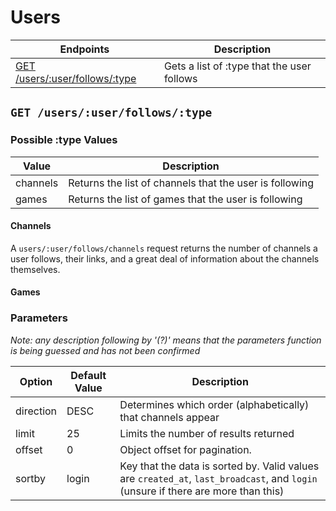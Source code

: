 # Users
| Endpoints | Description |
|-----------|-------------|
|[GET /users/:user/follows/:type](users.md#get-usersuserfollowstype)	|Gets a list of :type that the user follows|

## `GET /users/:user/follows/:type`

### Possible :type Values
| Value | Description |
|-------|-------------|
| channels | Returns the list of channels that the user is following |
| games | Returns the list of games that the user is following |

#### Channels
A `users/:user/follows/channels` request returns the number of channels a user follows, their links, and a great deal of information about the channels themselves.


#### Games

### Parameters
*Note: any description following by '(?)' means that the parameters function is being guessed and has not been confirmed*

| Option | Default Value | Description |
|--------|---------------|-------------|
| direction | DESC | Determines which order (alphabetically) that channels appear |
| limit | 25 | Limits the number of results returned |
| offset | 0 | Object offset for pagination. |
| sortby | login | Key that the data is sorted by. Valid values are `created_at`, `last_broadcast`, and `login` (unsure if there are more than this) |